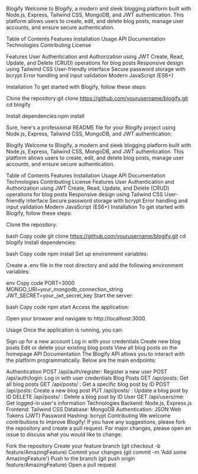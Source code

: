 
Blogify
Welcome to Blogify, a modern and sleek blogging platform built with Node.js, Express, Tailwind CSS, MongoDB, and JWT authentication. This platform allows users to create, edit, and delete blog posts, manage user accounts, and ensure secure authentication.

Table of Contents
Features
Installation
Usage
API Documentation
Technologies
Contributing
License

Features
User Authentication and Authorization using JWT
Create, Read, Update, and Delete (CRUD) operations for blog posts
Responsive design using Tailwind CSS
User-friendly interface
Secure password storage with bcrypt
Error handling and input validation
Modern JavaScript (ES6+)

Installation
To get started with Blogify, follow these steps:

Clone the repository:git clone https://github.com/yourusername/blogify.git
cd blogify

Install dependencies:npm install


Sure, here's a professional README file for your Blogify project using Node.js, Express, Tailwind CSS, MongoDB, and JWT authentication:

Blogify
Welcome to Blogify, a modern and sleek blogging platform built with Node.js, Express, Tailwind CSS, MongoDB, and JWT authentication. This platform allows users to create, edit, and delete blog posts, manage user accounts, and ensure secure authentication.

Table of Contents
Features
Installation
Usage
API Documentation
Technologies
Contributing
License
Features
User Authentication and Authorization using JWT
Create, Read, Update, and Delete (CRUD) operations for blog posts
Responsive design using Tailwind CSS
User-friendly interface
Secure password storage with bcrypt
Error handling and input validation
Modern JavaScript (ES6+)
Installation
To get started with Blogify, follow these steps:

Clone the repository:

bash
Copy code
git clone https://github.com/yourusername/blogify.git
cd blogify
Install dependencies:

bash
Copy code
npm install
Set up environment variables:

Create a .env file in the root directory and add the following environment variables:

env
Copy code
PORT=3000
MONGO_URI=your_mongodb_connection_string
JWT_SECRET=your_jwt_secret_key
Start the server:

bash
Copy code
npm start
Access the application:

Open your browser and navigate to http://localhost:3000.

Usage
Once the application is running, you can:

Sign up for a new account
Log in with your credentials
Create new blog posts
Edit or delete your existing blog posts
View all blog posts on the homepage
API Documentation
The Blogify API allows you to interact with the platform programmatically. Below are the main endpoints:

Authentication
POST /api/auth/register: Register a new user
POST /api/auth/login: Log in with user credentials
Blog Posts
GET /api/posts: Get all blog posts
GET /api/posts/
: Get a specific blog post by ID
POST /api/posts: Create a new blog post
PUT /api/posts/
: Update a blog post by ID
DELETE /api/posts/
: Delete a blog post by ID
User
GET /api/users/me: Get logged-in user's information
Technologies
Backend: Node.js, Express.js
Frontend: Tailwind CSS
Database: MongoDB
Authentication: JSON Web Tokens (JWT)
Password Hashing: bcrypt
Contributing
We welcome contributions to improve Blogify! If you have any suggestions, please fork the repository and create a pull request. For major changes, please open an issue to discuss what you would like to change.

Fork the repository
Create your feature branch (git checkout -b feature/AmazingFeature)
Commit your changes (git commit -m 'Add some AmazingFeature')
Push to the branch (git push origin feature/AmazingFeature)
Open a pull request
